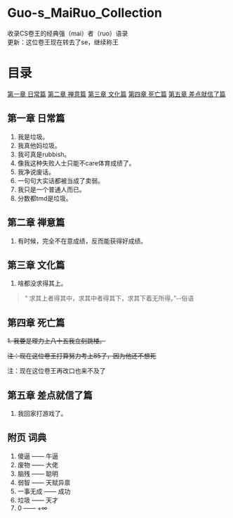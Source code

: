 # Guo-s_MaiRuo_Collection
收录CS卷王的经典强（mai）者（ruo）语录</br>
更新：这位卷王现在转去了se，继续称王

# 目录
[第一章 日常篇](https://github.com/SoulOfScience/Guo-s_MaiRuo_Collection/blob/main/README.md#%E7%AC%AC%E4%B8%80%E7%AB%A0--%E6%97%A5%E5%B8%B8%E7%AF%87)
[第二章 禅意篇](https://github.com/SoulOfScience/Guo-s_MaiRuo_Collection#%E7%AC%AC%E4%BA%8C%E7%AB%A0-%E7%A6%85%E6%84%8F%E7%AF%87)
[第三章 文化篇](https://github.com/SoulOfScience/Guo-s_MaiRuo_Collection#%E7%AC%AC%E4%B8%89%E7%AB%A0-%E6%96%87%E5%8C%96%E7%AF%87)
[第四章 死亡篇](https://github.com/SoulOfScience/Guo-s_MaiRuo_Collection#%E7%AC%AC%E5%9B%9B%E7%AB%A0-%E6%AD%BB%E4%BA%A1%E7%AF%87)
[第五章 差点就信了篇](https://github.com/SoulOfScience/Guo-s_MaiRuo_Collection#%E7%AC%AC%E4%BA%94%E7%AB%A0-%E5%B7%AE%E7%82%B9%E5%B0%B1%E4%BF%A1%E4%BA%86%E7%AF%87)
</br>
## 第一章  日常篇
1. 我是垃圾。
2. 我真他妈垃圾。
3. 我可真是rubbish。
4. 像我这种失败人士只能不care体育成绩了。
5. 我净说废话。
6. 一句句大实话都被当成了卖弱。
7. 我只是一个普通人而已。
8. 分数都tmd是垃圾。


## 第二章 禅意篇
1. 有时候，完全不在意成绩，反而能获得好成绩。


## 第三章 文化篇
1. 啥都没求得其上。</br>
>“ 求其上者得其中，求其中者得其下，求其下着无所得。”--俗语


## 第四章 死亡篇
~~1. 我要是理力上八十五我立刻跳楼。~~

~~注：现在这位卷王打算努力考上85了，因为他还不想死~~

  注：现在这位卷王再改口也来不及了

## 第五章 差点就信了篇
1. 我回家打游戏了。

## 附页 词典
1. 傻逼 —— 牛逼
2. 废物 —— 大佬
3. 脑残 —— 聪明
4. 弱智 —— 天赋异禀
5. 一事无成 —— 成功
6. 垃圾 —— 天才
7. 0 —— +∞
